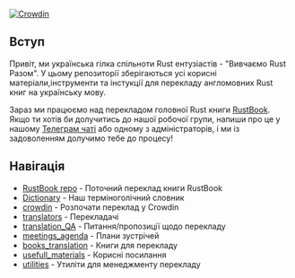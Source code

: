 [![Crowdin](https://badges.crowdin.net/rustukrainian/localized.svg)](https://crowdin.com/project/rustukrainian)

## Вступ
Привіт, ми українська гілка спільноти Rust ентузіастів - "Вивчаємо Rust Разом". 
У цьому репозиторії зберігаються усі корисні матеріали,інструменти та інстукції для перекладу англомовних Rust книг на українську мову. 

Зараз ми працюємо над перекладом головної Rust книги [RustBook](https://github.com/rust-lang-ua/rustbook_ukrainian).
Якщо ти хотів би долучитись до нашої робочої групи, напиши про це у нашому [Телеграм чаті](https://t.me/rustlang_ua) або одному з адміністраторів, і ми із задоволенням долучимо тебе до процесу! 

## Навігація

 - [RustBook repo](https://github.com/rust-lang-ua/rustbook_ukrainian) - Поточний переклад книги RustBook
 - [Dictionary](./Dictionary.md) - Наш терміноголічний словник
 - [crowdin](./crowdin.md) - Розпочати переклад у Crowdin
 - [translators](./translators.md) - Перекладачі
 - [translation_QA](./translation_QA.md) - Питання/пропозиції щодо перекладу
 - [meetings_agenda](./meetings_agenda.md) - Плани зустрічей
 - [books_translation](./books_status.md) - Книги для перекладу
 - [usefull_materials](./usefull_materials.md) - Корисні посилання
 - [utilities](./utilities.md) - Утиліти для менеджменту перекладу
